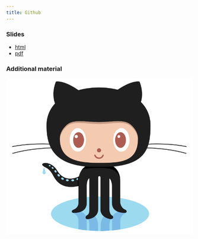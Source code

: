```yaml
---
title: Github
---
```


### Slides

* [html](../slides/04-github.html)
* [pdf](../slides/04-github.pdf)


### Additional material
![Octocat](../slides/fig/Octocat.png)
